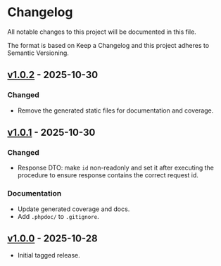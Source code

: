 # Changelog

All notable changes to this project will be documented in this file.

The format is based on Keep a Changelog and this project adheres to Semantic Versioning.

## [v1.0.2] - 2025-10-30

### Changed
- Remove the generated static files for documentation and coverage.

## [v1.0.1] - 2025-10-30

### Changed
- Response DTO: make `id` non-readonly and set it after executing the procedure to ensure response contains the correct request id.

### Documentation
- Update generated coverage and docs.
- Add `.phpdoc/` to `.gitignore`.

## [v1.0.0] - 2025-10-28
- Initial tagged release.

[v1.0.2]: https://github.com/alcedo-bg/json-rpc-server/releases/tag/v1.0.2
[v1.0.1]: https://github.com/alcedo-bg/json-rpc-server/releases/tag/v1.0.1
[v1.0.0]: https://github.com/alcedo-bg/json-rpc-server/releases/tag/v1.0.0
